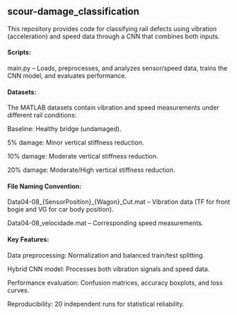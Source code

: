 ## scour-damage_classification

This repository provides code for classifying rail defects using vibration (acceleration) and speed data through a CNN that combines both inputs.

#### Scripts:

main.py – Loads, preprocesses, and analyzes sensor/speed data, trains the CNN model, and evaluates performance.

#### Datasets:
The MATLAB datasets contain vibration and speed measurements under different rail conditions:

Baseline: Healthy bridge (undamaged).

5% damage: Minor vertical stiffness reduction.

10% damage: Moderate vertical stiffness reduction.

20% damage: Moderate/High vertical stiffness reduction.

#### File Naming Convention:
Data04-08_{SensorPosition}_{Wagon}_Cut.mat – Vibration data (TF for front bogie and VG for car body position).

Data04-08_velocidade.mat – Corresponding speed measurements.

#### Key Features:

Data preprocessing: Normalization and balanced train/test splitting.

Hybrid CNN model: Processes both vibration signals and speed data.

Performance evaluation: Confusion matrices, accuracy boxplots, and loss curves.

Reproducibility: 20 independent runs for statistical reliability.
